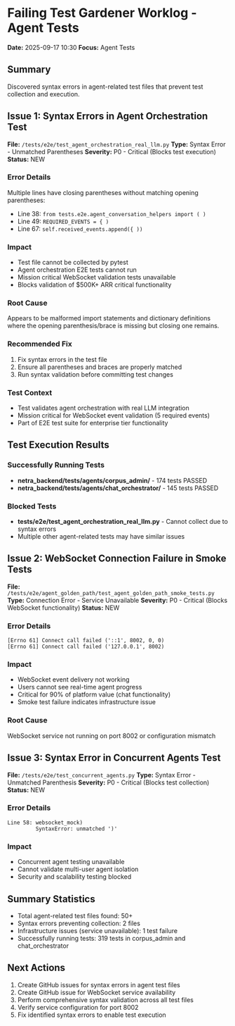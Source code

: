 # Failing Test Gardener Worklog - Agent Tests
**Date:** 2025-09-17 10:30
**Focus:** Agent Tests

## Summary
Discovered syntax errors in agent-related test files that prevent test collection and execution.

## Issue 1: Syntax Errors in Agent Orchestration Test

**File:** `/tests/e2e/test_agent_orchestration_real_llm.py`
**Type:** Syntax Error - Unmatched Parentheses
**Severity:** P0 - Critical (Blocks test execution)
**Status:** NEW

### Error Details
Multiple lines have closing parentheses without matching opening parentheses:
- Line 38: `from tests.e2e.agent_conversation_helpers import ( )`
- Line 49: `REQUIRED_EVENTS = { )`
- Line 67: `self.received_events.append({ ))`

### Impact
- Test file cannot be collected by pytest
- Agent orchestration E2E tests cannot run
- Mission critical WebSocket validation tests unavailable
- Blocks validation of $500K+ ARR critical functionality

### Root Cause
Appears to be malformed import statements and dictionary definitions where the opening parenthesis/brace is missing but closing one remains.

### Recommended Fix
1. Fix syntax errors in the test file
2. Ensure all parentheses and braces are properly matched
3. Run syntax validation before committing test changes

### Test Context
- Test validates agent orchestration with real LLM integration
- Mission critical for WebSocket event validation (5 required events)
- Part of E2E test suite for enterprise tier functionality

## Test Execution Results

### Successfully Running Tests
- **netra_backend/tests/agents/corpus_admin/** - 174 tests PASSED
- **netra_backend/tests/agents/chat_orchestrator/** - 145 tests PASSED

### Blocked Tests
- **tests/e2e/test_agent_orchestration_real_llm.py** - Cannot collect due to syntax errors
- Multiple other agent-related tests may have similar issues

## Issue 2: WebSocket Connection Failure in Smoke Tests

**File:** `/tests/e2e/agent_golden_path/test_agent_golden_path_smoke_tests.py`
**Type:** Connection Error - Service Unavailable
**Severity:** P0 - Critical (Blocks WebSocket functionality)
**Status:** NEW

### Error Details
```
[Errno 61] Connect call failed ('::1', 8002, 0, 0)
[Errno 61] Connect call failed ('127.0.0.1', 8002)
```

### Impact
- WebSocket event delivery not working
- Users cannot see real-time agent progress
- Critical for 90% of platform value (chat functionality)
- Smoke test failure indicates infrastructure issue

### Root Cause
WebSocket service not running on port 8002 or configuration mismatch

## Issue 3: Syntax Error in Concurrent Agents Test

**File:** `/tests/e2e/test_concurrent_agents.py`
**Type:** Syntax Error - Unmatched Parenthesis
**Severity:** P0 - Critical (Blocks test collection)
**Status:** NEW

### Error Details
```
Line 58: websocket_mock)
         SyntaxError: unmatched ')'
```

### Impact
- Concurrent agent testing unavailable
- Cannot validate multi-user agent isolation
- Security and scalability testing blocked

## Summary Statistics
- Total agent-related test files found: 50+
- Syntax errors preventing collection: 2 files
- Infrastructure issues (service unavailable): 1 test failure
- Successfully running tests: 319 tests in corpus_admin and chat_orchestrator

## Next Actions
1. Create GitHub issues for syntax errors in agent test files
2. Create GitHub issue for WebSocket service availability
3. Perform comprehensive syntax validation across all test files
4. Verify service configuration for port 8002
5. Fix identified syntax errors to enable test execution